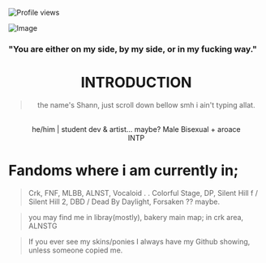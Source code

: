 ![Profile views](https://komarev.com/ghpvc/?username=IntoxicatingLust&color=red&style=flat-square)
<div align="left">
 
![Image](https://github.com/user-attachments/assets/6e8969fb-48e7-4d83-bdd1-5cce37f6e7c6)

### "You are either on my side, by my side, or in my fucking way."

<div align="center">


# INTRODUCTION

> the name's Shann, just scroll down bellow smh i ain't typing allat.
<br>
he/him | student dev & artist... maybe?  
Male
Bisexual + aroace<br>
INTP

</div>

<div align="Left">

# Fandoms where i am currently in;
> Crk, FNF, MLBB, ALNST, Vocaloid . . Colorful Stage, DP, Silent Hill f / Silent Hill 2, DBD / Dead By Daylight, Forsaken ?? maybe.

 
 
> you may find me in libray(mostly), bakery
> main map; in crk area, ALNSTG

> If you ever see my skins/ponies I always have my Github showing, unless someone copied me.

</div>


